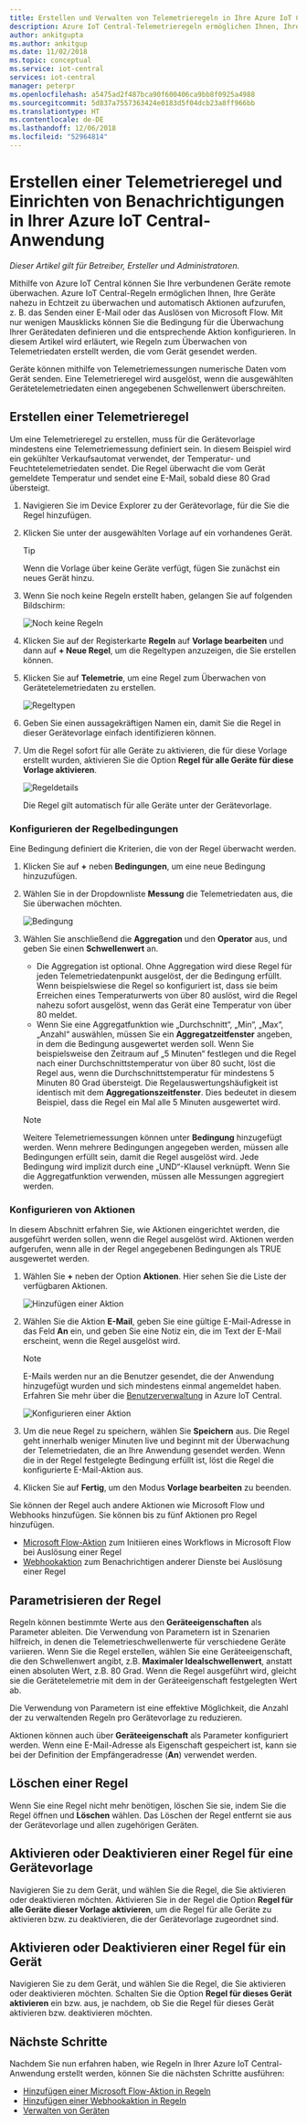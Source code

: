 ```yaml
---
title: Erstellen und Verwalten von Telemetrieregeln in Ihre Azure IoT Central-Anwendung | Microsoft-Dokumentation
description: Azure IoT Central-Telemetrieregeln ermöglichen Ihnen, Ihre Geräte nahezu in Echtzeit zu überwachen und Aktionen, wie das Senden einer E-Mail, durch Auslösen der Regel automatisch aufzurufen.
author: ankitgupta
ms.author: ankitgup
ms.date: 11/02/2018
ms.topic: conceptual
ms.service: iot-central
services: iot-central
manager: peterpr
ms.openlocfilehash: a5475ad2f487bca90f600406ca9bb8f0925a4988
ms.sourcegitcommit: 5d837a7557363424e0183d5f04dcb23a8ff966bb
ms.translationtype: HT
ms.contentlocale: de-DE
ms.lasthandoff: 12/06/2018
ms.locfileid: "52964814"
---
```

# <a name="create-a-telemetry-rule-and-set-up-notifications-in-your-azure-iot-central-application"></a>Erstellen einer Telemetrieregel und Einrichten von Benachrichtigungen in Ihrer Azure IoT Central-Anwendung

*Dieser Artikel gilt für Betreiber, Ersteller und Administratoren.*

Mithilfe von Azure IoT Central können Sie Ihre verbundenen Geräte remote überwachen. Azure IoT Central-Regeln ermöglichen Ihnen, Ihre Geräte nahezu in Echtzeit zu überwachen und automatisch Aktionen aufzurufen, z. B. das Senden einer E-Mail oder das Auslösen von Microsoft Flow. Mit nur wenigen Mausklicks können Sie die Bedingung für die Überwachung Ihrer Gerätedaten definieren und die entsprechende Aktion konfigurieren. In diesem Artikel wird erläutert, wie Regeln zum Überwachen von Telemetriedaten erstellt werden, die vom Gerät gesendet werden.

Geräte können mithilfe von Telemetriemessungen numerische Daten vom Gerät senden. Eine Telemetrieregel wird ausgelöst, wenn die ausgewählten Gerätetelemetriedaten einen angegebenen Schwellenwert überschreiten.

## <a name="create-a-telemetry-rule"></a>Erstellen einer Telemetrieregel

Um eine Telemetrieregel zu erstellen, muss für die Gerätevorlage mindestens eine Telemetriemessung definiert sein. In diesem Beispiel wird ein gekühlter Verkaufsautomat verwendet, der Temperatur- und Feuchtetelemetriedaten sendet. Die Regel überwacht die vom Gerät gemeldete Temperatur und sendet eine E-Mail, sobald diese 80 Grad übersteigt.

1. Navigieren Sie im Device Explorer zu der Gerätevorlage, für die Sie die Regel hinzufügen.

1. Klicken Sie unter der ausgewählten Vorlage auf ein vorhandenes Gerät. 

    >[!TIP] 
    >Wenn die Vorlage über keine Geräte verfügt, fügen Sie zunächst ein neues Gerät hinzu.

1. Wenn Sie noch keine Regeln erstellt haben, gelangen Sie auf folgenden Bildschirm:

    ![Noch keine Regeln](media/howto-create-telemetry-rules/Rules_Landing_Page.png)

1. Klicken Sie auf der Registerkarte **Regeln** auf **Vorlage bearbeiten** und dann auf **+ Neue Regel**, um die Regeltypen anzuzeigen, die Sie erstellen können.

1. Klicken Sie auf **Telemetrie**, um eine Regel zum Überwachen von Gerätetelemetriedaten zu erstellen.

    ![Regeltypen](media/howto-create-telemetry-rules/Rule_Types.png)

1. Geben Sie einen aussagekräftigen Namen ein, damit Sie die Regel in dieser Gerätevorlage einfach identifizieren können.

1. Um die Regel sofort für alle Geräte zu aktivieren, die für diese Vorlage erstellt wurden, aktivieren Sie die Option **Regel für alle Geräte für diese Vorlage aktivieren**.

   ![Regeldetails](media/howto-create-telemetry-rules/Rule_Detail.png)
    
    Die Regel gilt automatisch für alle Geräte unter der Gerätevorlage.
    

### <a name="configure-the-rule-conditions"></a>Konfigurieren der Regelbedingungen

Eine Bedingung definiert die Kriterien, die von der Regel überwacht werden.

1. Klicken Sie auf **+** neben **Bedingungen**, um eine neue Bedingung hinzuzufügen.

1. Wählen Sie in der Dropdownliste **Messung** die Telemetriedaten aus, die Sie überwachen möchten.

   ![Bedingung](media/howto-create-telemetry-rules/Aggregate_Condition_Filled_Out.png)

1. Wählen Sie anschließend die **Aggregation** und den **Operator** aus, und geben Sie einen **Schwellenwert** an.
    - Die Aggregation ist optional. Ohne Aggregation wird diese Regel für jeden Telemetriedatenpunkt ausgelöst, der die Bedingung erfüllt. Wenn beispielswiese die Regel so konfiguriert ist, dass sie beim Erreichen eines Temperaturwerts von über 80 auslöst, wird die Regel nahezu sofort ausgelöst, wenn das Gerät eine Temperatur von über 80 meldet.
    - Wenn Sie eine Aggregatfunktion wie „Durchschnitt“, „Min“, „Max“, „Anzahl“ auswählen, müssen Sie ein **Aggregatzeitfenster** angeben, in dem die Bedingung ausgewertet werden soll. Wenn Sie beispielsweise den Zeitraum auf „5 Minuten“ festlegen und die Regel nach einer Durchschnittstemperatur von über 80 sucht, löst die Regel aus, wenn die Durchschnittstemperatur für mindestens 5 Minuten 80 Grad übersteigt. Die Regelauswertungshäufigkeit ist identisch mit dem **Aggregationszeitfenster**. Dies bedeutet in diesem Beispiel, dass die Regel ein Mal alle 5 Minuten ausgewertet wird.

    >[!NOTE]
    >Weitere Telemetriemessungen können unter **Bedingung** hinzugefügt werden. Wenn mehrere Bedingungen angegeben werden, müssen alle Bedingungen erfüllt sein, damit die Regel ausgelöst wird. Jede Bedingung wird implizit durch eine „UND“-Klausel verknüpft. Wenn Sie die Aggregatfunktion verwenden, müssen alle Messungen aggregiert werden.
    
    

### <a name="configure-actions"></a>Konfigurieren von Aktionen

In diesem Abschnitt erfahren Sie, wie Aktionen eingerichtet werden, die ausgeführt werden sollen, wenn die Regel ausgelöst wird. Aktionen werden aufgerufen, wenn alle in der Regel angegebenen Bedingungen als TRUE ausgewertet werden.

1. Wählen Sie **+** neben der Option **Aktionen**. Hier sehen Sie die Liste der verfügbaren Aktionen.  

    ![Hinzufügen einer Aktion](media/howto-create-telemetry-rules/Add_Action.png)

1. Wählen Sie die Aktion **E-Mail**, geben Sie eine gültige E-Mail-Adresse in das Feld **An** ein, und geben Sie eine Notiz ein, die im Text der E-Mail erscheint, wenn die Regel ausgelöst wird.

    > [!NOTE]
    > E-Mails werden nur an die Benutzer gesendet, die der Anwendung hinzugefügt wurden und sich mindestens einmal angemeldet haben. Erfahren Sie mehr über die [Benutzerverwaltung](howto-administer.md) in Azure IoT Central.

   ![Konfigurieren einer Aktion](media/howto-create-telemetry-rules/Configure_Action.png)

1. Um die neue Regel zu speichern, wählen Sie **Speichern** aus. Die Regel geht innerhalb weniger Minuten live und beginnt mit der Überwachung der Telemetriedaten, die an Ihre Anwendung gesendet werden. Wenn die in der Regel festgelegte Bedingung erfüllt ist, löst die Regel die konfigurierte E-Mail-Aktion aus.

1. Klicken Sie auf **Fertig**, um den Modus **Vorlage bearbeiten** zu beenden.

Sie können der Regel auch andere Aktionen wie Microsoft Flow und Webhooks hinzufügen. Sie können bis zu fünf Aktionen pro Regel hinzufügen.

- [Microsoft Flow-Aktion](howto-add-microsoft-flow.md) zum Initiieren eines Workflows in Microsoft Flow bei Auslösung einer Regel 
- [Webhookaktion](howto-create-webhooks.md) zum Benachrichtigen anderer Dienste bei Auslösung einer Regel

## <a name="parameterize-the-rule"></a>Parametrisieren der Regel

Regeln können bestimmte Werte aus den **Geräteeigenschaften** als Parameter ableiten. Die Verwendung von Parametern ist in Szenarien hilfreich, in denen die Telemetrieschwellenwerte für verschiedene Geräte variieren. Wenn Sie die Regel erstellen, wählen Sie eine Geräteeigenschaft, die den Schwellenwert angibt, z.B. **Maximaler Idealschwellenwert**, anstatt einen absoluten Wert, z.B. 80 Grad. Wenn die Regel ausgeführt wird, gleicht sie die Gerätetelemetrie mit dem in der Geräteeigenschaft festgelegten Wert ab.

Die Verwendung von Parametern ist eine effektive Möglichkeit, die Anzahl der zu verwaltenden Regeln pro Gerätevorlage zu reduzieren.

Aktionen können auch über **Geräteeigenschaft** als Parameter konfiguriert werden. Wenn eine E-Mail-Adresse als Eigenschaft gespeichert ist, kann sie bei der Definition der Empfängeradresse (**An**) verwendet werden.

## <a name="delete-a-rule"></a>Löschen einer Regel

Wenn Sie eine Regel nicht mehr benötigen, löschen Sie sie, indem Sie die Regel öffnen und **Löschen** wählen. Das Löschen der Regel entfernt sie aus der Gerätevorlage und allen zugehörigen Geräten.

## <a name="enable-or-disable-a-rule-for-a-device-template"></a>Aktivieren oder Deaktivieren einer Regel für eine Gerätevorlage

Navigieren Sie zu dem Gerät, und wählen Sie die Regel, die Sie aktivieren oder deaktivieren möchten. Aktivieren Sie in der Regel die Option **Regel für alle Geräte dieser Vorlage aktivieren**, um die Regel für alle Geräte zu aktivieren bzw. zu deaktivieren, die der Gerätevorlage zugeordnet sind.

## <a name="enable-or-disable-a-rule-for-a-device"></a>Aktivieren oder Deaktivieren einer Regel für ein Gerät

Navigieren Sie zu dem Gerät, und wählen Sie die Regel, die Sie aktivieren oder deaktivieren möchten. Schalten Sie die Option **Regel für dieses Gerät aktivieren** ein bzw. aus, je nachdem, ob Sie die Regel für dieses Gerät aktivieren bzw. deaktivieren möchten.

## <a name="next-steps"></a>Nächste Schritte

Nachdem Sie nun erfahren haben, wie Regeln in Ihrer Azure IoT Central-Anwendung erstellt werden, können Sie die nächsten Schritte ausführen:

- [Hinzufügen einer Microsoft Flow-Aktion in Regeln](howto-add-microsoft-flow.md)
- [Hinzufügen einer Webhookaktion in Regeln](howto-create-webhooks.md)
- [Verwalten von Geräten](howto-manage-devices.md)
